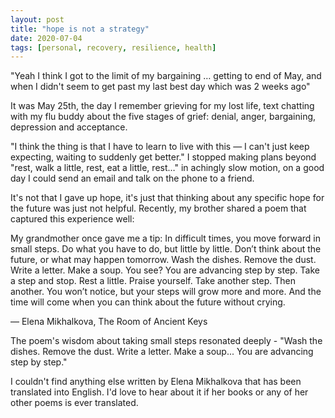 ```yaml
---
layout: post
title: "hope is not a strategy"
date: 2020-07-04
tags: [personal, recovery, resilience, health]
---
```


"Yeah I think I got to the limit of my bargaining … getting to end of May, and when I didn't seem to get past my last best day which was 2 weeks ago"

It was May 25th, the day I remember grieving for my lost life, text chatting with my flu buddy about the five stages of grief: denial, anger, bargaining, depression and acceptance.

"I think the thing is that I have to learn to live with this — I can't just keep expecting, waiting to suddenly get better." I stopped making plans beyond "rest, walk a little, rest, eat a little, rest…" in achingly slow motion, on a good day I could send an email and talk on the phone to a friend.

It's not that I gave up hope, it's just that thinking about any specific hope for the future was just not helpful. Recently, my brother shared a poem that captured this experience well:

My grandmother once gave me a tip:
In difficult times, you move forward in small steps.
Do what you have to do, but little by little.
Don’t think about the future, or what may happen tomorrow.
Wash the dishes.
Remove the dust.
Write a letter.
Make a soup.
You see?
You are advancing step by step.
Take a step and stop.
Rest a little.
Praise yourself.
Take another step.
Then another.
You won’t notice, but your steps will grow more and more.
And the time will come when you can think about the future without crying.

— Elena Mikhalkova, The Room of Ancient Keys

The poem's wisdom about taking small steps resonated deeply - "Wash the dishes. Remove the dust. Write a letter. Make a soup... You are advancing step by step."

I couldn't find anything else written by Elena Mikhalkova that has been translated into English. I'd love to hear about it if her books or any of her other poems is ever translated.